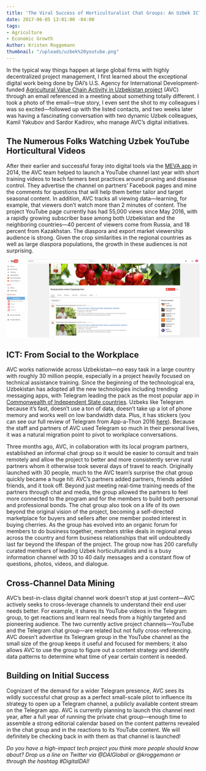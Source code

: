 ```yaml
---
title: 'The Viral Success of Horticulturalist Chat Groups: An Uzbek ICT4Ag Case Study'
date: 2017-06-05 13:01:00 -04:00
tags:
- Agriculture
- Economic Growth
Author: Kristen Roggemann
thumbnail: "/uploads/uzbek%20youtube.png"
---
```


In the typical way things happen at large global firms with highly decentralized project management, I first learned about the exceptional digital work being done by DAI’s U.S. Agency for International Development-funded [Agricultural Value Chain Activity in Uzbekistan project](https://www.dai.com/our-work/projects/uzbekistan-usaid-agricultural-value-chain-activity-uzbekistan-uzbekistan-avc) (AVC) through an email referenced in a meeting about something totally different. I took a photo of the email—true story, I even sent the shot to my colleagues I was so excited—followed up with the listed contacts, and two weeks later was  having a fascinating conversation with two dynamic Uzbek colleagues, Kamil Yakubov and Sardor Kadirov, who manage AVC’s digital initiatives.

<!--more-->

## The Numerous Folks Watching Uzbek YouTube Horticultural Videos

After their earlier and successful foray into digital tools via the [MEVA app](http://southsouthworld.org/solution/view?id=1109) in 2014, the AVC  team helped to launch a YouTube channel last year with short training videos to teach farmers best practices around pruning and disease control. They advertise the channel on partners’ Facebook pages and mine the comments for questions that will help them better tailor and target seasonal content. In addition, AVC tracks all viewing data—learning, for example, that viewers don’t watch more than 2 minutes of content. The project YouTube page currently has had 55,000 views since May 2016, with a rapidly growing subscriber base among both Uzbekistan and the neighboring countries—40 percent of viewers come from Russia, and 18 percent from Kazakhstan. The diaspora and export market viewership audience is strong. Given the crop similarities in the regional countries as well as large diaspora populations, the growth in these audiences is not surprising.

![uzbek youtube.png](/uploads/uzbek%20youtube.png)

## ICT: From Social to the Workplace

AVC works nationwide across Uzbekistan—no easy task in a large country with roughly 30 million people, especially in a project heavily focused on technical assistance training. Since the beginning of the technological era, Uzbekistan has adopted all the new technologies including trending messaging apps, with Telegram leading the pack as the most popular app in [Commonwealth of Independent State countries](http://www.cisstat.com/eng/cis.htm). Uzbeks like Telegram because it’s fast, doesn’t use a ton of data, doesn’t take up a lot of phone memory and works well on low bandwidth data. Plus, it has stickers (you can see our full review of Telegram from App-a-Thon 2016 [here](https://dai-global-digital.com/app-a-thon-2016-telegram-for-development.html)).  Because the staff and partners of AVC used Telegram so much in their personal lives, it was a natural migration point to pivot to workplace conversations.

Three months ago, AVC, in collaboration with its local program partners, established an informal chat group so it would be easier to consult and train remotely and allow the project to better and more consistently serve rural partners whom it otherwise took several days of travel to reach. Originally launched with 30 people, much to the AVC team’s surprise the chat group quickly became a huge hit: AVC’s partners added partners, friends added friends, and it took off. Beyond just meeting real-time training needs of the partners through chat and media, the group allowed the partners to feel more connected to the program and for the members to build both personal and professional bonds. The chat group also took on a life of its own beyond the original vision of the project, becoming a self-directed marketplace for buyers and sellers after one member posted interest in buying cherries. As the group has evolved into an organic forum for members to do business together, members strike deals in regional areas across the country and form business relationships that will undoubtedly last far beyond the lifespan of the project. The group now has 200 carefully curated members of leading Uzbek horticulturalists and is a busy information channel with 30 to 40 daily messages and a constant flow of questions, photos, videos, and dialogue.

## Cross-Channel Data Mining

AVC’s best-in-class digital channel work doesn’t stop at just content—AVC actively seeks to cross-leverage channels to understand their end user needs better. For example, it shares its YouTube videos in the Telegram group, to get reactions and learn real needs from a highly targeted and pioneering audience. The two currently active project channels—YouTube and the Telegram chat group—are related but not fully cross-referencing. AVC doesn’t advertise its Telegram group in the YouTube channel as the small size of the group keeps it useful and focused for members; it also allows AVC to use the group to figure out a content strategy and identify data patterns to determine what time of year certain content is needed.

## Building on Initial Success

Cognizant of the demand for a wider Telegram presence, AVC sees its wildly successful chat group as a perfect small-scale pilot to influence its strategy to open up a Telegram channel, a publicly available content stream on the Telegram app. AVC is currently planning to launch this channel next year, after a full year of running the private chat group—enough time to assemble a strong editorial calendar based on the content patterns revealed in the chat group and in the reactions to its YouTube content. We will definitely be checking back in with them as that channel is launched!

*Do you have a high-impact tech project you think more people should know about? Drop us a line on Twitter via @DAIGlobal or @kroggemann or through the hashtag #DigitalDAI!*